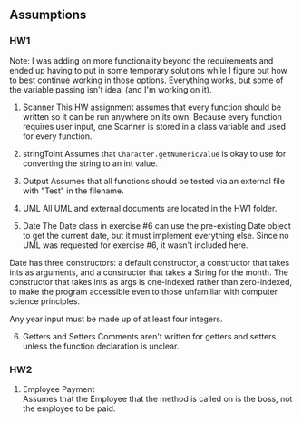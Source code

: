 ## Assumptions

### HW1
Note: I was adding on more functionality beyond the requirements and ended up having to put in some temporary solutions while I figure out how to best continue working in those options. Everything works, but some of the variable passing isn't ideal (and I'm working on it). 

1. Scanner 
This HW assignment assumes that every function should be written so it can be run anywhere on its own. Because every function requires user input, one Scanner is stored in a class variable and used for every function. 

2. stringToInt 
Assumes that `Character.getNumericValue` is okay to use for converting the string to an int value. 

3. Output 
Assumes that all functions should be tested via an external file with "Test" in the filename. 

4. UML 
All UML and external documents are located in the HW1 folder. 

5. Date 
The Date class in exercise #6 can use the pre-existing Date object to get the current date, but it must implement everything else. Since no UML was requested for exercise #6, it wasn't included here. 

Date has three constructors: a default constructor, a constructor that takes ints as arguments, and a constructor that takes a String for the month. The constructor that takes ints as args is one-indexed rather than zero-indexed, to make the program accessible even to those unfamiliar with computer science principles.

Any year input must be made up of at least four integers.  

6. Getters and Setters
Comments aren't written for getters and setters unless the function declaration is unclear. 

### HW2

1. Employee Payment  
Assumes that the Employee that the method is called on is the boss, not the employee to be paid. 